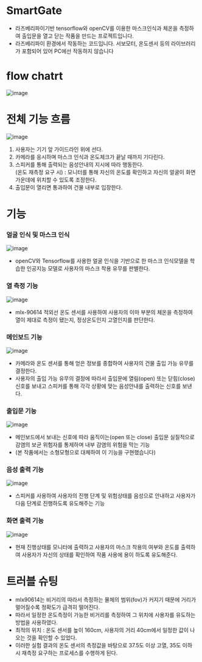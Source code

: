 # SmartGate
* 라즈베리파이기반 tensorflow와 openCV를 이용한 마스크인식과 체온을 측정하여 출입문을 열고 닫는 작품을 만드는 프로젝트입니다.
* 라즈베리파이 환경에서 작동하는 코드입니다. 서보모터, 온도센서 등의 라이브러리가 포함되어 있어 PC에선 작동하지 않습니다

# flow chatrt
![image](https://user-images.githubusercontent.com/96603945/163541089-a0453ab1-0a8e-42d3-ac53-0a594bd72641.png)

# 전체 기능 흐름
![image](https://user-images.githubusercontent.com/96603945/163541167-1a1f6321-fd6b-4412-909c-17816c12b520.png)

1. 사용자는 기기 앞 가이드라인 위에 선다.
2. 카메라를 응시하며 마스크 인식과 온도체크가 끝날 때까지 기다린다.
3. 스피커를 통해 출력되는 음성안내의 지시에 따라 행동한다. <br/>
(온도 재측정 요구 시) : 모니터를 통해 자신의 온도를 확인하고 자신의 얼굴이 화면 가운데에 위치할 수 있도록 조정한다.
4. 출입문이 열리면 통과하여 건물 내부로 입장한다.

# 기능
### 얼굴 인식 및 마스크 인식
![image](https://user-images.githubusercontent.com/96603945/163542157-1448dcf3-ab1f-4c95-b785-e2b7f1c8c0d1.png)
* openCV와 Tensorflow를 사용한 얼굴 인식을 기반으로 한 마스크 인식모델을 학습한 인공지능 모델로 사용자의 마스크 착용 유무를 판별한다.

### 열 측정 기능
![image](https://user-images.githubusercontent.com/96603945/163542215-31555b20-bb4d-436a-9ea0-e3cecdf238df.png)
* mlx-90614 적외선 온도 센서를 사용하여 사용자의 이마 부분의 체온을 측정하여 열이 제대로 측정이 됐는지, 정상온도인지 고열인지를 판단한다.

### 메인보드 기능
![image](https://user-images.githubusercontent.com/96603945/163542256-e59f4b88-8308-4692-87ec-e987e8866ba6.png)
* 카메라와 온도 센서를 통해 얻은 정보를 종합하여 사용자의 건물 출입 가능 유무를 결정한다. 
* 사용자의 출입 가능 유무의 결정에 따라서 출입문에 열림(open) 또는 닫힘(close) 신호를 보내고 스피커를 통해 각각 상황에 맞는 음성안내를 출력하는 신호를 보낸다.

### 출입문 기능
![image](https://user-images.githubusercontent.com/96603945/163542324-dcd6aa2b-1675-4455-8147-cdff51ed4169.png)
* 메인보드에서 보내는 신호에 따라 움직이는(open 또는 close) 출입문 실질적으로 감염의 보균 위험자를 통제하며 내부 감염의 위험을 막는 기능 
* (본 작품에서는 소형모형으로 대체하여 이 기능을 구현했습니다)

### 음성 출력 기능
![image](https://user-images.githubusercontent.com/96603945/163542391-c3031b09-a060-4c1e-9411-4bd9b0ab86a4.png)
* 스피커를 사용하여 사용자의 진행 단계 및 위험상태를 음성으로 안내하고 사용자가 다음 단계로 진행하도록 유도해주는 기능

### 화면 출력 기능
![image](https://user-images.githubusercontent.com/96603945/163542421-6ddaee1e-2ac9-4be8-8433-dbae660bbbeb.png)
* 현재 진행상태를 모니터에 출력하고 사용자의 마스크 착용의 여부와 온도를 출력하여 사용자가 자신의 상태를 확인하여 작품 사용에 용이 하도록 유도해준다.

# 트러블 슈팅
* mlx90614는 비거리의 따라서 측정하는 물체의 범위(fov)가 커지기 때문에 거리가 멀어질수록 정확도가 급격히 떨어진다. 
* 따라서 일정한 온도측정이 가능한 비거리를 측정하여 그 위치에 사용자를 유도하는 방법을 사용하였다.
* 최적의 위치 : 온도 센서를 높이 160cm, 사용자의 거리 40cm에서 일정한 값이 나오는 것을 확인할 수 있었다.
* 이러한 실험 결과의 온도 센서의 측정값을 바탕으로 37.5도 이상 고열, 35도 이하 시 재측정 요구하는 프로세스를 수행하게 된다.

